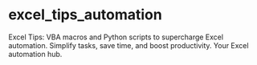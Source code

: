 # excel_tips_automation
Excel Tips: VBA macros and Python scripts to supercharge Excel automation. Simplify tasks, save time, and boost productivity. Your Excel automation hub.
